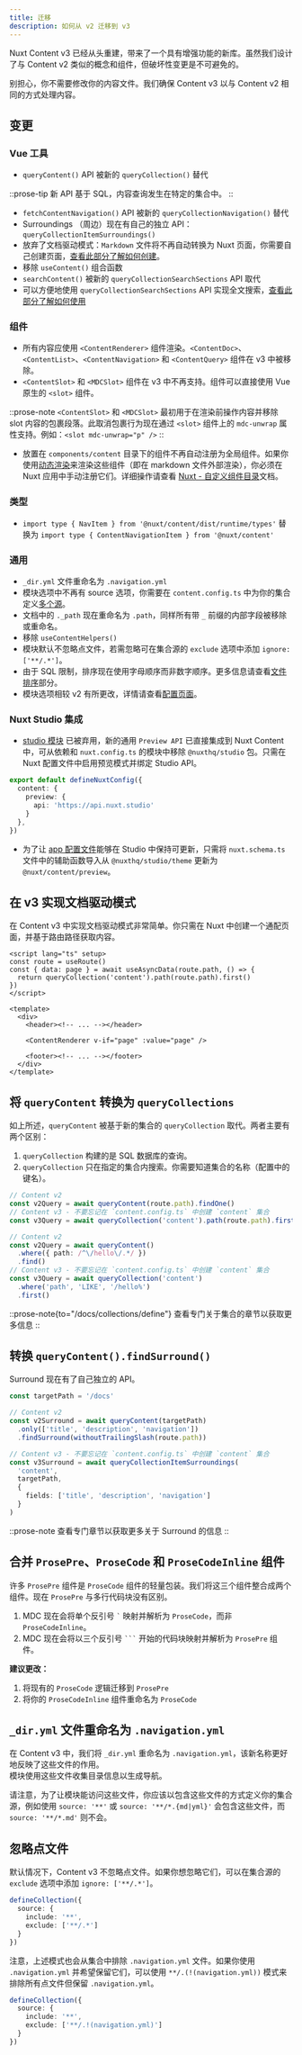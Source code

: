 ```yaml
---
title: 迁移
description: 如何从 v2 迁移到 v3
---
```


Nuxt Content v3 已经从头重建，带来了一个具有增强功能的新库。虽然我们设计了与 Content v2 类似的概念和组件，但破坏性变更是不可避免的。

别担心，你不需要修改你的内容文件。我们确保 Content v3 以与 Content v2 相同的方式处理内容。

## 变更

### Vue 工具

- `queryContent()` API 被新的 `queryCollection()` 替代

::prose-tip
新 API 基于 SQL，内容查询发生在特定的集合中。
::

- `fetchContentNavigation()` API 被新的 `queryCollectionNavigation()` 替代
- Surroundings （周边）现在有自己的独立 API：`queryCollectionItemSurroundings()`
- 放弃了文档驱动模式：`Markdown` 文件将不再自动转换为 Nuxt 页面，你需要自己创建页面，[查看此部分了解如何创建](/docs/components/content-renderer#example-usage)。
- 移除 `useContent()` 组合函数
- `searchContent()` 被新的 `queryCollectionSearchSections` API 取代
- 可以方便地使用 `queryCollectionSearchSections` API 实现全文搜索，[查看此部分了解如何使用](/docs/advanced/fulltext-search)

### 组件

- 所有内容应使用 `<ContentRenderer>` 组件渲染。`<ContentDoc>`、`<ContentList>`、`<ContentNavigation>` 和 `<ContentQuery>` 组件在 v3 中被移除。
- `<ContentSlot>` 和 `<MDCSlot>` 组件在 v3 中不再支持。组件可以直接使用 Vue 原生的 `<slot>` 组件。

::prose-note
`<ContentSlot>` 和 `<MDCSlot>` 最初用于在渲染前操作内容并移除 slot 内容的包裹段落。此取消包裹行为现在通过 `<slot>` 组件上的 `mdc-unwrap` 属性支持。例如：`<slot mdc-unwrap="p" />`
::

- 放置在 `components/content` 目录下的组件不再自动注册为全局组件。如果你使用[动态渲染](https://vuejs.org/guide/essentials/component-basics.html#dynamic-components)来渲染这些组件（即在 markdown 文件外部渲染），你必须在 Nuxt 应用中手动注册它们。详细操作请查看 [Nuxt - 自定义组件目录](https://nuxt.com/docs/guide/directory-structure/components#custom-directories)文档。

### 类型

- `import type { NavItem } from '@nuxt/content/dist/runtime/types'` 替换为 `import type { ContentNavigationItem } from '@nuxt/content'`

### 通用

- `_dir.yml` 文件重命名为 `.navigation.yml`
- 模块选项中不再有 source 选项，你需要在 `content.config.ts` 中为你的集合定义[多个源](/docs/collections/sources)。
- 文档中的 `._path` 现在重命名为 `.path`，同样所有带 `_` 前缀的内部字段被移除或重命名。
- 移除 `useContentHelpers()`
- 模块默认不忽略点文件，若需忽略可在集合源的 `exclude` 选项中添加 `ignore: ['**/.*']`。
- 由于 SQL 限制，排序现在使用字母顺序而非数字顺序。更多信息请查看[文件排序](/docs/collections/types#ordering-files)部分。
- 模块选项相较 v2 有所更改，详情请查看[配置页面](/docs/getting-started/configuration)。

### Nuxt Studio 集成

- [studio 模块](https://nuxt.studio) 已被弃用，新的通用 `Preview API` 已直接集成到 Nuxt Content 中，可从依赖和 `nuxt.config.ts` 的模块中移除 `@nuxthq/studio` 包。只需在 Nuxt 配置文件中启用预览模式并绑定 Studio API。

```ts [nuxt.config.ts]
export default defineNuxtConfig({
  content: {
    preview: {
      api: 'https://api.nuxt.studio'
    }
  },
})
```

- 为了让 [app 配置文件](/docs/studio/config)能够在 Studio 中保持可更新，只需将 `nuxt.schema.ts` 文件中的辅助函数导入从 `@nuxthq/studio/theme` 更新为 `@nuxt/content/preview`。

## 在 v3 实现文档驱动模式

在 Content v3 中实现文档驱动模式非常简单。你只需在 Nuxt 中创建一个通配页面，并基于路由路径获取内容。

```vue [pages/[...slug\\].vue]
<script lang="ts" setup>
const route = useRoute()
const { data: page } = await useAsyncData(route.path, () => {
  return queryCollection('content').path(route.path).first()
})
</script>

<template>
  <div>
    <header><!-- ... --></header>

    <ContentRenderer v-if="page" :value="page" />

    <footer><!-- ... --></footer>
  </div>
</template>
```

## 将 `queryContent` 转换为 `queryCollections`

如上所述，`queryContent` 被基于新的集合的 `queryCollection` 取代。两者主要有两个区别：

1. `queryCollection` 构建的是 SQL 数据库的查询。
2. `queryCollection` 只在指定的集合内搜索。你需要知道集合的名称（配置中的键名）。

```ts [根据路径查找内容]
// Content v2
const v2Query = await queryContent(route.path).findOne()
// Content v3 - 不要忘记在 `content.config.ts` 中创建 `content` 集合
const v3Query = await queryCollection('content').path(route.path).first()
```

```ts [使用自定义过滤器查找内容]
// Content v2
const v2Query = await queryContent()
  .where({ path: /^\/hello\/.*/ })
  .find()
// Content v3 - 不要忘记在 `content.config.ts` 中创建 `content` 集合
const v3Query = await queryCollection('content')
  .where('path', 'LIKE', '/hello%')
  .first()
```

::prose-note{to="/docs/collections/define"}
查看专门关于集合的章节以获取更多信息
::

## 转换 `queryContent().findSurround()`

Surround 现在有了自己独立的 API。

```ts
const targetPath = '/docs'

// Content v2
const v2Surround = await queryContent(targetPath)
  .only(['title', 'description', 'navigation'])
  .findSurround(withoutTrailingSlash(route.path))

// Content v3 - 不要忘记在 `content.config.ts` 中创建 `content` 集合
const v3Surround = await queryCollectionItemSurroundings(
  'content',
  targetPath,
  {
    fields: ['title', 'description', 'navigation']
  }
)
```

::prose-note
查看专门章节以获取更多关于 Surround 的信息
::

## 合并 `ProsePre`、`ProseCode` 和 `ProseCodeInline` 组件

许多 `ProsePre` 组件是 `ProseCode` 组件的轻量包装。我们将这三个组件整合成两个组件。现在 `ProsePre` 与多行代码块没有区别。

1. MDC 现在会将单个反引号 `` ` `` 映射并解析为 `ProseCode`，而非 `ProseCodeInline`。
2. MDC 现在会将以三个反引号 ` ``` ` 开始的代码块映射并解析为 `ProsePre` 组件。

**建议更改：**

1. 将现有的 `ProseCode` 逻辑迁移到 `ProsePre`
2. 将你的 `ProseCodeInline` 组件重命名为 `ProseCode`

## `_dir.yml` 文件重命名为 `.navigation.yml`

在 Content v3 中，我们将 `_dir.yml` 重命名为 `.navigation.yml`，该新名称更好地反映了这些文件的作用。  
模块使用这些文件收集目录信息以生成导航。

请注意，为了让模块能访问这些文件，你应该以包含这些文件的方式定义你的集合源，例如使用 `source: '**'` 或 `source: '**/*.{md|yml}'` 会包含这些文件，而 `source: '**/*.md'` 则不会。

## 忽略点文件

默认情况下，Content v3 不忽略点文件。如果你想忽略它们，可以在集合源的 `exclude` 选项中添加 `ignore: ['**/.*']`。

```ts
defineCollection({
  source: {
    include: '**',
    exclude: ['**/.*']
  }
})
```

注意，上述模式也会从集合中排除 `.navigation.yml` 文件。如果你使用 `.navigation.yml` 并希望保留它们，可以使用 `**/.(!(navigation.yml))` 模式来排除所有点文件但保留 `.navigation.yml`。

```ts
defineCollection({
  source: {
    include: '**',
    exclude: ['**/.!(navigation.yml)']
  }
})
```